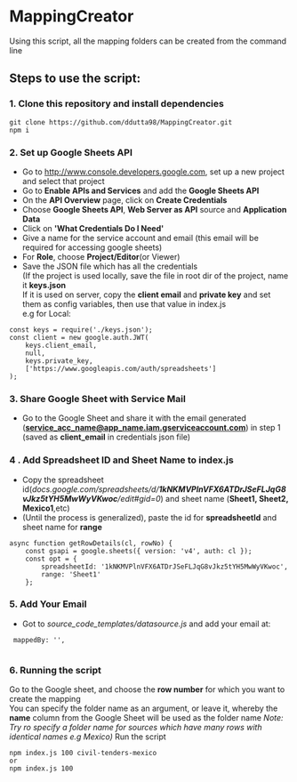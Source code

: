 # MappingCreator
Using this script, all the mapping folders can be created from the command line<br>
## Steps to use the script:
### 1. Clone this repository and install dependencies
```
git clone https://github.com/ddutta98/MappingCreator.git
npm i
```
### 2. Set up Google Sheets API <br>
* Go to http://www.console.developers.google.com, set up a new project and select that project<br>
* Go to **Enable APIs and Services** and add the **Google Sheets API**<br>
* On the **API Overview** page, click on **Create Credentials**<br>
* Choose **Google Sheets API**, **Web Server as API** source and **Application Data**<br>
* Click on **'What Credentials Do I Need'**<br>
* Give a name for the service account and email (this email will be required for accessing google sheets)<br>
* For **Role**, choose **Project/Editor**(or Viewer)<br>
* Save the JSON file which has all the credentials<br>
(If the project is used locally, save the file in root dir of the project, name it **keys.json**<br>
If it is used on server, copy the **client email** and **private key** and set them as config variables, then use that value in index.js<br>
e.g for Local:
```
const keys = require('./keys.json');
const client = new google.auth.JWT(
    keys.client_email,
    null,
    keys.private_key,
    ['https://www.googleapis.com/auth/spreadsheets']
);
```
### 3. Share Google Sheet with Service Mail
* Go to the Google Sheet and share it with the email generated (**service_acc_name@app_name.iam.gserviceaccount.com**) in step 1 (saved as **client_email** in credentials json file)

### 4 . Add Spreadsheet ID and Sheet Name to index.js
* Copy the spreadsheet id(*docs.google.com/spreadsheets/d/**1kNKMVPlnVFX6ATDrJSeFLJqG8vJkz5tYH5MwWyVKwoc**/edit#gid=0*) and sheet name (**Sheet1, Sheet2, Mexico1**,etc)
* (Until the process is generalized), paste the id for **spreadsheetId** and sheet name for **range** 
```
async function getRowDetails(cl, rowNo) {
    const gsapi = google.sheets({ version: 'v4', auth: cl });
    const opt = {
        spreadsheetId: '1kNKMVPlnVFX6ATDrJSeFLJqG8vJkz5tYH5MwWyVKwoc',
        range: 'Sheet1'
    };
```

### 5. Add Your Email
* Got to *source_code_templates/datasource.js* and add your email at:
```
 mappedBy: '',
 
```
### 6. Running the script
Go to the Google sheet, and choose the **row number** for which you want to create the mapping <br>
You can specify the folder name as an argument, or leave it, whereby the **name** column from the Google Sheet will be used as the folder name
*Note: Try ro specify a folder name for sources which have many rows with identical names e.g Mexico)*
Run the script
```
npm index.js 100 civil-tenders-mexico
or
npm index.js 100
```
